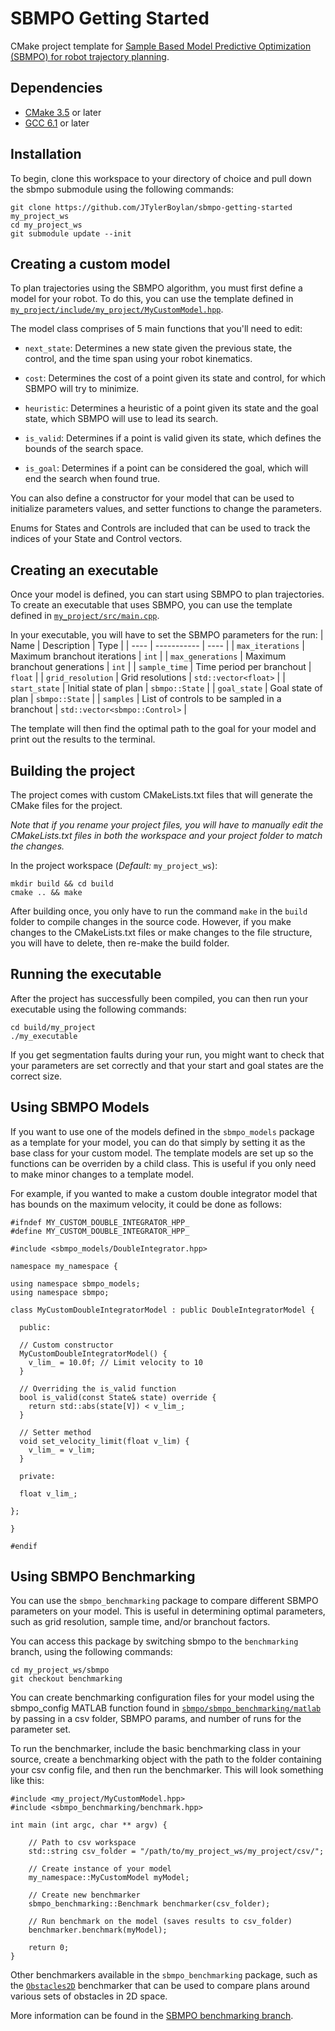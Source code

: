 # SBMPO Getting Started

CMake project template for [Sample Based Model Predictive Optimization (SBMPO) for robot trajectory planning](https://github.com/JTylerBoylan/sbmpo).

## Dependencies
- [CMake 3.5](https://cmake.org/install/) or later
- [GCC 6.1](https://gcc.gnu.org/) or later

## Installation
To begin, clone this workspace to your directory of choice and pull down the sbmpo submodule using the following commands:
```
git clone https://github.com/JTylerBoylan/sbmpo-getting-started my_project_ws
cd my_project_ws
git submodule update --init
```

## Creating a custom model
To plan trajectories using the SBMPO algorithm, you must first define a model for your robot.  To do this, you can use the template defined in [`my_project/include/my_project/MyCustomModel.hpp`](https://github.com/JTylerBoylan/sbmpo-getting-started/blob/main/my_project/include/my_project/MyCustomModel.hpp).

The model class comprises of 5 main functions that you'll need to edit:
- `next_state`: Determines a new state given the previous state, the control, and the time span using your robot kinematics.

- `cost`: Determines the cost of a point given its state and control, for which SBMPO will try to minimize.

- `heuristic`: Determines a heuristic of a point given its state and the goal state, which SBMPO will use to lead its search.

- `is_valid`: Determines if a point is valid given its state, which defines the bounds of the search space.

- `is_goal`: Determines if a point can be considered the goal, which will end the search when found true.

You can also define a constructor for your model that can be used to initialize parameters values, and setter functions to change the parameters.

Enums for States and Controls are included that can be used to track the indices of your State and Control vectors.

## Creating an executable
Once your model is defined, you can start using SBMPO to plan trajectories. To create an executable that uses SBMPO, you can use the template defined in [`my_project/src/main.cpp`](https://github.com/JTylerBoylan/sbmpo-getting-started/blob/main/my_project/src/main.cpp).

In your executable, you will have to set the SBMPO parameters for the run:
| Name | Description | Type |
| ---- | ----------- | ---- |
| `max_iterations` | Maximum branchout iterations | `int` |
| `max_generations` | Maximum branchout generations | `int` |
| `sample_time` | Time period per branchout | `float` |
| `grid_resolution` | Grid resolutions | `std::vector<float>` |
| `start_state` | Initial state of plan | `sbmpo::State` |
| `goal_state` | Goal state of plan | `sbmpo::State` |
| `samples` | List of controls to be sampled in a branchout | `std::vector<sbmpo::Control>` |


The template will then find the optimal path to the goal for your model and print out the results to the terminal.

## Building the project
The project comes with custom CMakeLists.txt files that will generate the CMake files for the project.

*Note that if you rename your project files, you will have to manually edit the CMakeLists.txt files in both the workspace and your project folder to match the changes.*

In the project workspace (*Default:* `my_project_ws`):
```
mkdir build && cd build
cmake .. && make
```

After building once, you only have to run the command `make` in the `build` folder to compile changes in the source code. However, if you make changes to the CMakeLists.txt files or make changes to the file structure, you will have to delete, then re-make the build folder.

## Running the executable
After the project has successfully been compiled, you can then run your executable using the following commands:
```
cd build/my_project
./my_executable
```
If you get segmentation faults during your run, you might want to check that your parameters are set correctly and that your start and goal states are the correct size.

## Using SBMPO Models

If you want to use one of the models defined in the `sbmpo_models` package as a template for your model, you can do that simply by setting it as the base class for your custom model. The template models are set up so the functions can be overriden by a child class. This is useful if you only need to make minor changes to a template model.

For example, if you wanted to make a custom double integrator model that has bounds on the maximum velocity, it could be done as follows:
```
#ifndef MY_CUSTOM_DOUBLE_INTEGRATOR_HPP_
#define MY_CUSTOM_DOUBLE_INTEGRATOR_HPP_

#include <sbmpo_models/DoubleIntegrator.hpp>

namespace my_namespace {

using namespace sbmpo_models;
using namespace sbmpo;

class MyCustomDoubleIntegratorModel : public DoubleIntegratorModel {

  public:
  
  // Custom constructor
  MyCustomDoubleIntegratorModel() {
    v_lim_ = 10.0f; // Limit velocity to 10
  }
  
  // Overriding the is_valid function
  bool is_valid(const State& state) override {
    return std::abs(state[V]) < v_lim_;
  }
  
  // Setter method
  void set_velocity_limit(float v_lim) {
    v_lim_ = v_lim;
  }
  
  private:
  
  float v_lim_;

};

}

#endif
```

## Using SBMPO Benchmarking

You can use the `sbmpo_benchmarking` package to compare different SBMPO parameters on your model. This is useful in determining optimal parameters, such as grid resolution, sample time, and/or branchout factors. 

You can access this package by switching sbmpo to the `benchmarking` branch, using the following commands:
```
cd my_project_ws/sbmpo
git checkout benchmarking
```

You can create benchmarking configuration files for your model using the sbmpo_config MATLAB function found in [`sbmpo/sbmpo_benchmarking/matlab`](https://github.com/JTylerBoylan/sbmpo/tree/benchmarking/sbmpo_benchmarking/matlab) by passing in a csv folder, SBMPO params, and number of runs for the parameter set.

To run the benchmarker, include the basic benchmarking class in your source, create a benchmarking object with the path to the folder containing your csv config file, and then run the benchmarker. This will look something like this:
```
#include <my_project/MyCustomModel.hpp>
#include <sbmpo_benchmarking/benchmark.hpp>

int main (int argc, char ** argv) {

    // Path to csv workspace
    std::string csv_folder = "/path/to/my_project_ws/my_project/csv/";

    // Create instance of your model
    my_namespace::MyCustomModel myModel;

    // Create new benchmarker
    sbmpo_benchmarking::Benchmark benchmarker(csv_folder);

    // Run benchmark on the model (saves results to csv_folder)
    benchmarker.benchmark(myModel);

    return 0;
}
```

Other benchmarkers available in the `sbmpo_benchmarking` package, such as the [`Obstacles2D`](https://github.com/JTylerBoylan/sbmpo/blob/benchmarking/sbmpo_benchmarking/include/sbmpo_benchmarking/benchmarks/Obstacles2D.hpp) benchmarker that can be used to compare plans around various sets of obstacles in 2D space.

More information can be found in the [SBMPO benchmarking branch](https://github.com/JTylerBoylan/sbmpo/tree/benchmarking).
